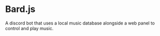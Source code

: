 # Bard.js
A discord bot that uses a local music database alongside a web panel to control and play music.
